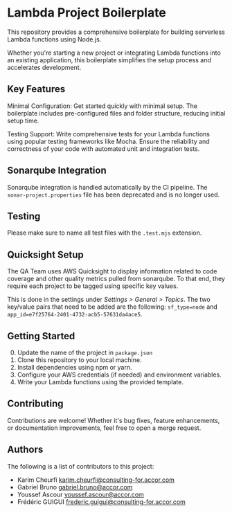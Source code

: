 # Lambda Project Boilerplate

This repository provides a comprehensive boilerplate for building serverless Lambda
functions using Node.js.

Whether you're starting a new project or integrating Lambda functions into an
existing application, this boilerplate simplifies the setup process and
accelerates development.

## Key Features

Minimal Configuration: Get started quickly with minimal setup. The boilerplate
includes pre-configured files and folder structure, reducing initial setup time.

Testing Support: Write comprehensive tests for your Lambda functions using popular
testing frameworks like Mocha. Ensure the reliability and correctness of your code
with automated unit and integration tests.

## Sonarqube Integration

Sonarqube integration is handled automatically by the CI pipeline. The `sonar-project.properties` file has been
deprecated and is no longer used.

## Testing

Please make sure to name all test files with the `.test.mjs` extension.

## Quicksight Setup

The QA Team uses AWS Quicksight to display information related to code coverage and
other quality metrics pulled from sonarqube. To that end, they require each project
to be tagged using specific key values.

This is done in the settings under *Settings > General > Topics*. The two key/value
pairs that need to be added are the following: `sf_type=node` and
`app_id=e7f25764-2401-4732-acb5-57631da4ace5`.

## Getting Started

0. Update the name of the project in `package.json`
1. Clone this repository to your local machine.
2. Install dependencies using npm or yarn.
3. Configure your AWS credentials (if needed) and environment variables.
4. Write your Lambda functions using the provided template.

## Contributing

Contributions are welcome! Whether it's bug fixes, feature enhancements,
or documentation improvements, feel free to open a merge request.

## Authors

The following is a list of contributors to this project:

- Karim Cheurfi <karim.cheurfi@consulting-for.accor.com>
- Gabriel Bruno <gabriel.bruno@accor.com>
- Youssef Ascour <youssef.ascour@accor.com>
- Frédéric GUIGUI <frederic.guigui@consulting-for.accor.com>
 